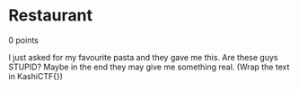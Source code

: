 # Restaurant
0 points

I just asked for my favourite pasta and they gave me this. Are these guys STUPID? Maybe in the end they may give me something real. (Wrap the text in KashiCTF{})
